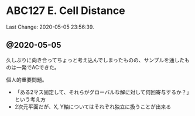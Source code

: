 # ABC127 E. Cell Distance

Last Change: 2020-05-05 23:56:39.

## @2020-05-05

久しぶりに向き合ってちょっと考え込んでしまったものの、サンプルを通したものは一発でACできた。

個人的重要問題。

- 「ある2マス固定して、それらがグローバルな解に対して何回寄与するか？」という考え方
- 2次元平面だが、X, Y軸についてはそれぞれ独立に扱うことが出来る

